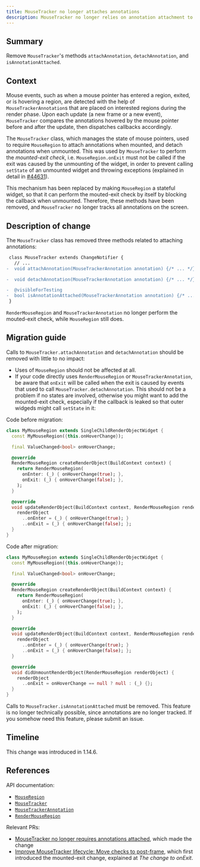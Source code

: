 ```yaml
---
title: MouseTracker no longer attaches annotations
description: MouseTracker no longer relies on annotation attachment to perform the mounted-exit check. Therefore, all three related methods are removed.
---
```


## Summary

Remove `MouseTracker`'s methods `attachAnnotation`, `detachAnnotation`, and
`isAnnotationAttached`.

## Context

Mouse events, such as when a mouse pointer has entered a region, exited, or
is hovering a region, are detected with the help of
`MouseTrackerAnnotation`s that are placed on interested regions during the
render phase. Upon each update (a new frame or a new event), `MouseTracker`
compares the annotations hovered by the mouse pointer before and after the
update, then dispatches callbacks accordingly.

The `MouseTracker` class, which manages the state of mouse pointers, used to
require `MouseRegion` to attach annotations when mounted, and detach
annotations when unmounted. This was used by `MouseTracker` to perform the
_mounted-exit check_, i.e. `MouseRegion.onExit` must not be called if
the exit was caused by the unmounting of the widget, in order to prevent
calling `setState` of an unmounted widget and throwing exceptions (explained
in detail in [#44631](https://github.com/flutter/flutter/pull/44631)).

This mechanism has been replaced by making `MouseRegion` a stateful widget,
so that it can perform the mouted-exit check by itself by blocking the
callback when unmounted. Therefore, these methods have been removed, and
`MouseTracker` no longer tracks all annotations on the screen.


## Description of change

The `MouseTracker` class has removed three methods related to attaching annotations:

```diff
 class MouseTracker extends ChangeNotifier {
   // ...
-  void attachAnnotation(MouseTrackerAnnotation annotation) {/* ... */}

-  void detachAnnotation(MouseTrackerAnnotation annotation) {/* ... */}

-  @visibleForTesting
-  bool isAnnotationAttached(MouseTrackerAnnotation annotation) {/* ... */}
 }
```

`RenderMouseRegion` and `MouseTrackerAnnotation` no longer perform the
mouted-exit check, while `MouseRegion` still does.

## Migration guide

Calls to `MouseTracker.attachAnnotation` and `detachAnnotation` should be removed
with little to no impact:
- Uses of `MouseRegion` should not be affected at all.
- If your code directly uses `RenderMouseRegion` or `MouseTrackerAnnotation`, be
aware that `onExit` will be called when the exit is caused by events that used
to call `MouseTracker.detachAnnotation`. This should not be a problem if no
states are involved, otherwise you might want to add the mounted-exit check,
especially if the callback is leaked so that outer widgeds might call
`setState` in it:

Code before migration:

```dart
class MyMouseRegion extends SingleChildRenderObjectWidget {
  const MyMouseRegion({this.onHoverChange});

  final ValueChanged<bool> onHoverChange;

  @override
  RenderMouseRegion createRenderObject(BuildContext context) {
    return RenderMouseRegion(
      onEnter: (_) { onHoverChange(true); },
      onExit: (_) { onHoverChange(false); },
    );
  }

  @override
  void updateRenderObject(BuildContext context, RenderMouseRegion renderObject) {
    renderObject
      ..onEnter = (_) { onHoverChange(true); }
      ..onExit = (_) { onHoverChange(false); };
  }
}
```

Code after migration:

```dart
class MyMouseRegion extends SingleChildRenderObjectWidget {
  const MyMouseRegion({this.onHoverChange});

  final ValueChanged<bool> onHoverChange;

  @override
  RenderMouseRegion createRenderObject(BuildContext context) {
    return RenderMouseRegion(
      onEnter: (_) { onHoverChange(true); },
      onExit: (_) { onHoverChange(false); },
    );
  }

  @override
  void updateRenderObject(BuildContext context, RenderMouseRegion renderObject) {
    renderObject
      ..onEnter = (_) { onHoverChange(true); }
      ..onExit = (_) { onHoverChange(false); };
  }

  @override
  void didUnmountRenderObject(RenderMouseRegion renderObject) {
    renderObject
      ..onExit = onHoverChange == null ? null : (_) {};
  }
}
```

Calls to `MouseTracker.isAnnotationAttached` must be removed. This feature
is no longer technically possible, since annotations are no longer tracked.
If you somehow need this feature, please submit an issue.

## Timeline

This change was introduced in 1.14.6.

## References

API documentation:
* [`MouseRegion`]
* [`MouseTracker`]
* [`MouseTrackerAnnotation`]
* [`RenderMouseRegion`]

Relevant PRs:
* [MouseTracker no longer requires annotations attached], which made the change
* [Improve MouseTracker lifecycle: Move checks to post-frame], which first introduced the mounted-exit change, explained at _The change to onExit_.

[`MouseRegion`]: {{site.api}}/flutter/widgets/MouseRegion-class.html
[`MouseTracker`]: {{site.api}}/flutter/gestures/MouseTracker-class.html
[`MouseTrackerAnnotation`]: {{site.api}}/flutter/gestures/MouseTrackerAnnotation-class.html
[`RenderMouseRegion`]: {{site.api}}/flutter/rendering/RenderMouseRegion-class.html
[Improve MouseTracker lifecycle: Move checks to post-frame]: {{site.github}}/flutter/flutter/issues/44631
[MouseTracker no longer requires annotations attached]: {{site.github}}/flutter/flutter/issues/48453
